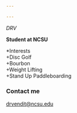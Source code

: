 ```yaml
---

---
```

*DRV* 

**Student at NCSU**

*Interests  
  +Disc Golf  
  +Bourbon  
  +Weight Lifting  
  +Stand Up Paddleboarding  



### Contact me

[drvendit@ncsu.edu](mailto:drvendit@ncsu.edu)
